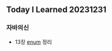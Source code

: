 Today I Learned 20231231
---

### 자바의신
- 13장 [enum](https://github.com/melody-story/TIL/tree/main/java/enum.md) 정리